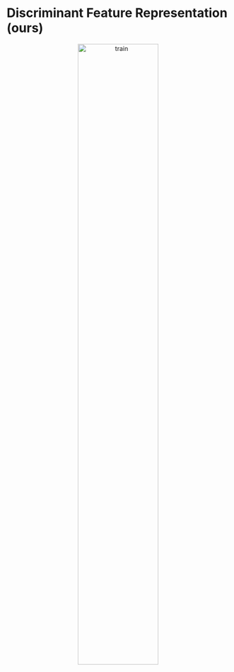 # Discriminant Feature Representation (ours)


<div align="center">
  <img src="../../resources/result.gif" alt="train" width="60%">
</div>
